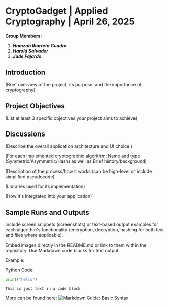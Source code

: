 # CryptoGadget | Applied Cryptography | April 26, 2025

**Group Members:**
1. ***Hamzah Ibarreta Cuadra***
2. ***Harold Salvador***
3. ***Jude Fajardo***

## Introduction
(Brief overview of the project, its purpose, and the importance of cryptography)

## Project Objectives
(List at least 3 specific objectives your project aims to achieve)

## Discussions
(Describe the overall application architecture and UI choice.)

(For each implemented cryptographic algorithm: Name and type (Symmetric/Asymmetric/Hash) as well as Brief history/background)

(Description of the process/how it works (can be high-level or include simplified pseudocode)

(Libraries used for its implementation)

(How it's integrated into your application)

## Sample Runs and Outputs
Include screen snippets (screenshots) or text-based output examples for each algorithm's functionality (encryption, decryption, hashing for both text and files where applicable).

Embed images directly in the README.md or link to them within the repository. Use Markdown code blocks for text output.

Example:

Python Code:
```Python
print("hello")
```

```
This is just text in a code block
```

More can be found here: ![Markdown Guide: Basic Syntax](https://www.markdownguide.org/basic-syntax/)
